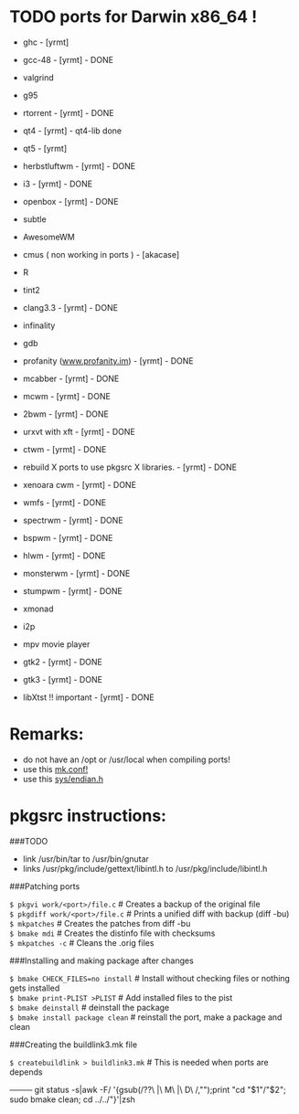 # TODO ports for Darwin x86_64 !

- ghc - [yrmt] 
- gcc-48 - [yrmt] - DONE
- valgrind
- g95
- rtorrent - [yrmt] - DONE
- qt4 - [yrmt] - qt4-lib done
- qt5 - [yrmt]
- herbstluftwm - [yrmt] - DONE
- i3 - [yrmt] - DONE
- openbox - [yrmt] - DONE
- subtle
- AwesomeWM
- cmus ( non working in ports ) - [akacase]
- R
- tint2
- clang3.3 - [yrmt] - DONE
- infinality
- gdb
- profanity (www.profanity.im) - [yrmt] - DONE
- mcabber - [yrmt] - DONE
- mcwm - [yrmt] - DONE
- 2bwm - [yrmt] - DONE
- urxvt with xft - [yrmt] - DONE
- ctwm - [yrmt] - DONE
- rebuild X ports to use pkgsrc X libraries. - [yrmt] - DONE
- xenoara cwm - [yrmt]  - DONE
- wmfs - [yrmt] - DONE
- spectrwm - [yrmt] - DONE
- bspwm - [yrmt] - DONE
- hlwm - [yrmt] - DONE
- monsterwm - [yrmt] - DONE
- stumpwm - [yrmt] - DONE
- xmonad
- i2p
- mpv movie player

- gtk2 - [yrmt] - DONE
- gtk3 - [yrmt] - DONE

- libXtst !! important - [yrmt] - DONE

# Remarks:

- do not have an /opt or /usr/local when compiling ports!
- use this [mk.conf!](http://paste.unixhub.net/index.php/s9wmJ)
- use this [sys/endian.h](https://gist.github.com/yinyin/2027912/raw/06a06632d44db6400a7b006090fcb2f53eca80ee/endian.h)

# pkgsrc instructions: 

###TODO

- link /usr/bin/tar to /usr/bin/gnutar
- links /usr/pkg/include/gettext/libintl.h to /usr/pkg/include/libintl.h


###Patching ports



`$ pkgvi work/<port>/file.c`    # Creates a backup of the original file    
`$ pkgdiff work/<port>/file.c`  # Prints a unified diff with backup (diff -bu)      
`$ mkpatches`                   # Creates the patches from diff -bu      
`$ bmake mdi`                   # Creates the distinfo file with checksums     
`$ mkpatches -c`                # Cleans the .orig files       



###Installing and making package after changes



`$ bmake CHECK_FILES=no install` # Install without checking files or nothing gets installed     
`$ bmake print-PLIST >PLIST`     # Add installed files to the pist        
`$ bmake deinstall`              # deinstall the package     
`$ bmake install package clean`  # reinstall the port, make a package and clean      



###Creating the buildlink3.mk file



`$ createbuildlink > buildlink3.mk` # This is needed when ports are depends    

──── git status -s|awk -F/ '{gsub(/\?\?\ |\ M\ |\ D\ /,"");print "cd "$1"/"$2"; sudo bmake clean; cd ../../"}'|zsh  
